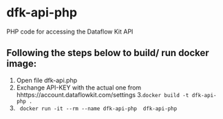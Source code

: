 # dfk-api-php
PHP code for accessing the Dataflow Kit API

## Following the steps below to build/ run docker image:

1. Open file dfk-api.php
2. Exchange API-KEY  with the actual one from hhttps://account.dataflowkit.com/settings 
3.```docker build -t dfk-api-php . ```
4. ``` docker run -it --rm --name dfk-api-php  dfk-api-php```
